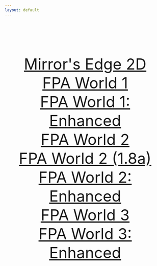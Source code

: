 ```yaml
---
layout: default
---
```

<title>Fancy Pants Archive</title>
<style>
a{font-size: xxx-large;}
</style>
<div align = "center">
  <br /><br /><br /><br /><br /><br />
  <a href="ME2D.html">Mirror's Edge 2D</a><br />
  <a href="FPAW1.html">FPA World 1</a><br />
  <a href="FPAW1M.html">FPA World 1: Enhanced</a><br />
  <a href="FPAW2.html">FPA World 2</a><br />
  <a href="FPAW2.8.html">FPA World 2 (1.8a)</a><br />
  <a href="FPAW2M.html">FPA World 2: Enhanced</a><br />
  <a href="FPAW3.html">FPA World 3</a><br />
  <a href="FPAW3M.html">FPA World 3: Enhanced</a><br />
